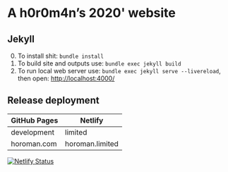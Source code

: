 # A h0r0m4n’s 2020' website

## Jekyll

0. To install shit: `bundle install`
1. To build site and outputs use: `bundle exec jekyll build`
2. To run local web server use: `bundle exec jekyll serve --livereload`, then open: <http://localhost:4000/>

## Release deployment

| GitHub Pages | Netlify         |
| ------------ | --------------- |
| development  | limited         |
| horoman.com  | horoman.limited |

[![Netlify Status](https://api.netlify.com/api/v1/badges/247d4d07-0340-411f-be0c-e8bc4e2f3621/deploy-status)](https://app.netlify.com/sites/horoman/deploys)